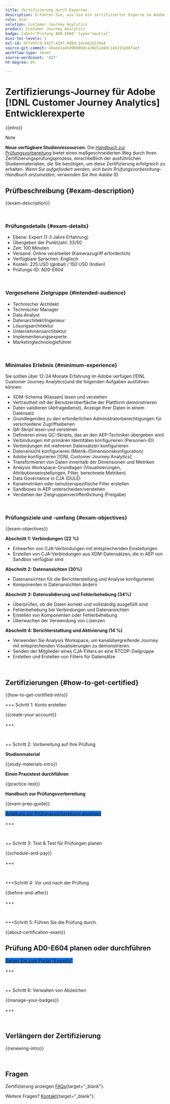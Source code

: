 ```yaml
---
title: Zertifizierung durch Experten
description: Erfahren Sie, wie Sie ein zertifizierter Experte im Adobe werden. [!DNL Customer Journey Analytics]
role: User
solution: Customer Journey Analytics
product: Customer Journey Analytics
badge: label="Prüfung AD0-E604" type="neutral"
mini-toc-levels: 1
exl-id: 9ffe9fc9-5427-4297-9d8d-14ce62e239e4
source-git-commit: 4daee1a45d9b689dca28e51d4dc14b313a56faef
workflow-type: tm+mt
source-wordcount: '427'
ht-degree: 0%

---
```


# Zertifizierungs-Journey für Adobe [!DNL Customer Journey Analytics] Entwicklerexperte

{{intro}}

>[!NOTE]
>
>**Neue verfügbare Studienressourcen:** Die [Handbuch zur Prüfungsvorbereitung](https://app.rockinfo.com/courses/playScorm/376) bietet einen maßgeschneiderten Weg durch Ihren Zertifizierungsprüfungsprozess, einschließlich der ausführlichen Studienmaterialien, die Sie benötigen, um diese Zertifizierung erfolgreich zu erhalten. _Wenn Sie aufgefordert werden, sich beim Prüfungsvorbereitung-Handbuch anzumelden, verwenden Sie Ihre Adobe ID._

## Prüfbeschreibung {#exam-description}

{{exam-description}}

<br>

### Prüfungsdetails {#exam-details}

* Ebene: Expert (1-3 Jahre Erfahrung)
* Übergeben der Punktzahl: 33/50
* Zeit: 100 Minuten
* Versand: Online verarbeitet (Kamerazugriff erforderlich)
* Verfügbare Sprachen: Englisch
* Kosten: 225 USD (global) / 150 USD (Indien)
* Prüfungs-ID: AD0-E604

<br>

### Vorgesehene Zielgruppe {#intended-audience}

* Technischer Architekt
* Technischer Manager
* Data Analyst
* Datenarchitekt/Ingenieur
* Lösungsarchitektur
* Unternehmensarchitektur
* Implementierungsexperte
* Marketingtechnologieführer

<br>

### Minimales Erlebnis {#minimum-experience}

Sie sollten über 12-24 Monate Erfahrung im Adobe verfügen [!DNL Customer Journey Analytics]und die folgenden Aufgaben ausführen können:

* XDM-Schema (Klassen) lesen und verstehen
* Vertrautheit mit der Benutzeroberfläche der Plattform demonstrieren
* Daten validieren (Abfragedienst), Anzeige Ihrer Daten in einem Datensatz
* Grundlegendes zu den erforderlichen Administratorberechtigungen für verschiedene Zugriffsebenen
* QA-Skript lesen und verstehen
* Definieren eines QC-Skripts, das an den AEP-Techniker übergeben wird
* Verbindungen mit primären Identitäten konfigurieren (Personen-ID)
* Verbindungen mit mehreren Datensätzen konfigurieren
* Datenansicht konfigurieren (Metrik-/Dimensionskonfiguration)
* Adobe konfigurieren [!DNL Customer Journey Analytics]
* Transformieren von Daten innerhalb der Dimensionen und Metriken
* Analysis Workspace-Grundlagen (Visualisierungen, Attributionseinstellungen, Filter, berechnete Metriken)
* Data Governance in CJA (DULE)
* Kanalmetriken oder benutzerspezifische Filter erstellen
* Sandboxes in AEP unterscheiden/verstehen
* Verstehen der Zielgruppenveröffentlichung (Freigabe)

<br>

### Prüfungsziele und -umfang {#exam-objectives}

{{exam-objectives}}

**Abschnitt 1: Verbindungen (22 %)**

* Entwerfen von CJA-Verbindungen mit entsprechenden Einstellungen
* Erstellen von CJA-Verbindungen aus XDM-Datensätzen, die in AEP von Sandbox verfügbar sind

**Abschnitt 2: Datenansichten (30%)**

* Datenansichten für die Berichterstellung und Analyse konfigurieren
* Komponenten in Datenansichten ändern

**Abschnitt 3: Datenvalidierung und Fehlerbehebung (34%)**

* Überprüfen, ob die Daten korrekt und vollständig ausgefüllt sind
* Fehlerbehebung bei Verbindungen und Datenansichten
* Erstellen von Komponenten oder Fehlerbehebung
* Überwachen der Verwendung von Lizenzen

**Abschnitt 4: Berichterstattung und Aktivierung (14 %)**

* Verwenden Sie Analysis Workspace, um kanalübergreifende Journey mit entsprechenden Visualisierungen zu demonstrieren.
* Senden der Mitglieder eines CJA-Filters an eine RTCDP-Zielgruppe
* Erstellen und Erstellen von Filtern für Datensätze

<br>

## Zertifizierungen {#how-to-get-certified}

{{how-to-get-certified-intro}}

+++ Schritt 1: Konto erstellen

{{create-your-account}}

+++

<br>

++ Schritt 2: Vorbereitung auf Ihre Prüfung

**Studienmaterial**

{{study-materials-intro}}

**Einen Praxistest durchführen**

{{practice-test}}

**Handbuch zur Prüfungsvorbereitung**

{{exam-prep-guide}}

<a href="https://app.rockinfo.com/courses/playScorm/376" target="_blank" class="spectrum-Button spectrum-Button--fill spectrum-Button--accent spectrum-Button--sizeM is-margin-bottom-big-big at-element-click-tracking" style="background-color:#1473E6">

<span class="spectrum-Button-label has-no-wrap">
   Anleitung zur Prüfungsvorbereitung anzeigen
</span>
</a>

+++

<br>

++ Schritt 3: Test &amp; Test für Prüfungen planen

{{schedule-and-pay}}

+++

<br>

+++Schritt 4: Vor und nach der Prüfung

{{before-and-after}}

+++

<br>

+++Schritt 5: Führen Sie die Prüfung durch.

{{about-certification-exam}}

## Prüfung AD0-E604 planen oder durchführen

<a href="https://www.certmetrics.com/adobe/candidate/examity_sso.aspx?eid=AD0-E604" target="_blank" class="spectrum-Button spectrum-Button--fill spectrum-Button--accent spectrum-Button--sizeM is-margin-bottom-big-big at-element-click-tracking" style="background-color:#1473E6">

<span class="spectrum-Button-label has-no-wrap">
   Gehen Sie zum Portal "Examity"
</span>
</a>

+++

<br>

++ Schritt 6: Verwalten von Abzeichen

{{manage-your-badges}}

+++

<br>

## Verlängern der Zertifizierung

{{renewing-intro}}

<br>

## Fragen

Zertifizierung anzeigen [FAQs](https://experienceleague.adobe.com/docs/certification/certification/faq.html){target="_blank"}.

Weitere Fragen? [Kontakt](mailto:certif@adobe.com){target="_blank"}.

